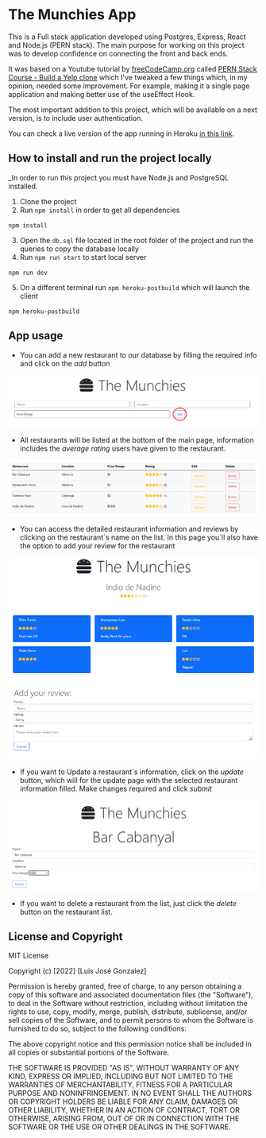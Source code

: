 # The Munchies App

This is a Full stack application developed using Postgres, Express, React and Node.js (PERN stack). 
The main purpose for working on this project was to develop confidence on connecting the front and back ends.

It was based on a Youtube tutorial by [freeCodeCamp.org](https://www.freecodecamp.org/) called [PERN Stack Course - Build a Yelp clone](https://www.youtube.com/watch?v=J01rYl9T3BU&t=21401s) which I've tweaked a few things which, 
in my opinion, needed some improvement. For example, making it a single page application and making better use of the useEffect Hook.

The most important addition to this project, which will be available on a next version, is to include user authentication. 

You can check a live version of the app running in Heroku [in this link](http://the-munchies.herokuapp.com/).

## How to install and run the project locally
_In order to run this project you must have Node.js and PostgreSQL installed.

1. Clone the project
2. Run `npm install` in order to get all dependencies
```
npm install
```
3. Open the `db.sql` file located in the root folder of the project and run the queries to copy the database locally
4. Run `npm run start` to start local server
```
npm run dev
```
5. On a different terminal run `npm heroku-postbuild` which will launch the client
```
npm heroku-postbuild
```

## App usage

- You can add a new restaurant to our database by filling the required info and click on the *add* button

![add restaurant](./resouces/images/steps-1.png)

- All restaurants will be listed at the bottom of the main page, information includes the *average rating* users have given to the restaurant.

![restaurants list](./resouces/images/step-2.png)

- You can access the detailed restaurant information and reviews by clicking on the restaurant´s name on the list. In this page you´ll also have the option to add your review for the restaurant

![restaurant detail page](./Resouces/images/step-4.png)

- If you want to Update a restaurant´s information, click on the *update* button, which will for the update page with the selected restaurant information filled. Make changes required and click *submit*

![update restaurant page](./Resouces/images/step-3.png)

- If you want to delete a restaurant from the list, just click the *delete* button on the restaurant list.

## License and Copyright

MIT License

Copyright (c) [2022] [Luis José Gonzalez]

Permission is hereby granted, free of charge, to any person obtaining a copy
of this software and associated documentation files (the "Software"), to deal
in the Software without restriction, including without limitation the rights
to use, copy, modify, merge, publish, distribute, sublicense, and/or sell
copies of the Software, and to permit persons to whom the Software is
furnished to do so, subject to the following conditions:

The above copyright notice and this permission notice shall be included in all
copies or substantial portions of the Software.

THE SOFTWARE IS PROVIDED "AS IS", WITHOUT WARRANTY OF ANY KIND, EXPRESS OR
IMPLIED, INCLUDING BUT NOT LIMITED TO THE WARRANTIES OF MERCHANTABILITY,
FITNESS FOR A PARTICULAR PURPOSE AND NONINFRINGEMENT. IN NO EVENT SHALL THE
AUTHORS OR COPYRIGHT HOLDERS BE LIABLE FOR ANY CLAIM, DAMAGES OR OTHER
LIABILITY, WHETHER IN AN ACTION OF CONTRACT, TORT OR OTHERWISE, ARISING FROM,
OUT OF OR IN CONNECTION WITH THE SOFTWARE OR THE USE OR OTHER DEALINGS IN THE
SOFTWARE.
